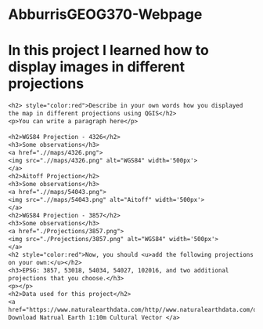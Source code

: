 # AbburrisGEOG370-Webpage
<!DOCTYPE html>
<html lang="en">
<head>
    <meta charset="UTF-8">
    <meta name="viewport" content="width=device-width, initial-scale=1.0">
    <title>Projections</title>
</head>
<body>
    <h1>In this project I learned how to display images in different projections</h1>
    
    <h2> style="color:red">Describe in your own words how you displayed the map in different projections using QGIS</h2>
    <p>You can write a paragraph here</p>
    
    <h2>WGS84 Projection - 4326</h2>
    <h3>Some observations</h3>
    <a href=".//maps/4326.png">
    <img src=".//maps/4326.png" alt="WGS84" width='500px'>
    </a>
    <h2>Aitoff Projection</h2>
    <h3>Some observations</h3>
    <a href=".//maps/54043.png">
    <img src=".//maps/54043.png" alt="Aitoff" width='500px'>
    </a>
    <h2>WGS84 Projection - 3857</h2>
    <h3>Some observations</h3>
    <a href="./Projections/3857.png">
    <img src="./Projections/3857.png" alt="WGS84" width='500px'>
    </a>
    <h2 style="color:red">Now, you should <u>add the following projections on your own:</u></h2>
    <h3>EPSG: 3857, 53018, 54034, 54027, 102016, and two additional projections that you choose.</h3>
    <p></p>
    <h2>Data used for this project</h2>
    <a href="https://www.naturalearthdata.com/http//www.naturalearthdata.com/download/10m/cultural/ne_10m_admin_0_countries.zip"> Download Natrual Earth 1:10m Cultural Vector </a>
</body>
</html>